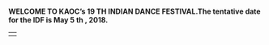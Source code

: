 <html>
  <body>
    <br/>
    <br/>
    <br/>
    <br/>
    <table id="Alankara"> <td><tr>
      <span style="font-weight:bold">
      WELCOME TO KAOC’s 19 TH INDIAN DANCE FESTIVAL.The tentative date for the IDF is May 5 th , 2018.   
      </span>
      </tr></td>
    </table>
  </body>
</html>
